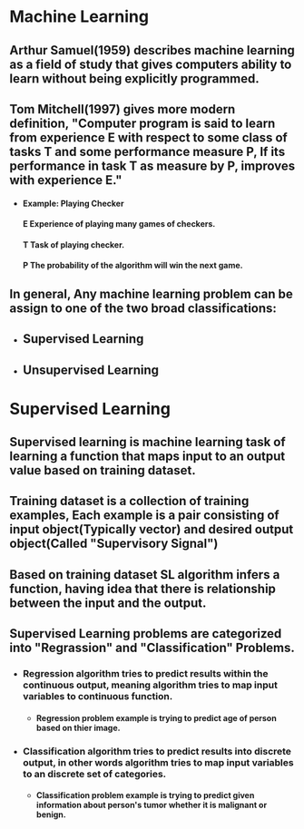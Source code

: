 # Machine Learning

## Arthur Samuel(1959) describes machine learning as a field of study that gives computers ability to learn without being explicitly programmed.
## Tom Mitchell(1997) gives more modern definition, "Computer program is said to learn from experience E with respect to some class of tasks T and some performance measure P, If its performance in task T as measure by P, improves with experience E."

* #### Example: Playing Checker
    #### E Experience of playing many games of checkers.
    #### T Task of playing checker.
    #### P The probability of the algorithm will win the next game.

## In general, Any machine learning problem can be assign to one of the two broad classifications:
* ## Supervised Learning
* ## Unsupervised Learning 

# Supervised Learning
## Supervised learning is machine learning task of learning a function that maps input to an output value based on training dataset.
## Training dataset is a collection of training examples, Each example is a pair consisting of input object(Typically vector) and desired output object(Called "Supervisory Signal")
## Based on training dataset SL algorithm infers a function, having idea that there is relationship between the input and the output.

## Supervised Learning problems are categorized into "Regrassion" and "Classification" Problems.
* ### Regression algorithm tries to predict results within the continuous output, meaning algorithm tries to map input variables to continuous function.
    * #### Regression problem example is trying to predict age of person based on thier image.
* ### Classification algorithm tries to predict results into discrete output, in other words algorithm tries to map input variables to an discrete set of categories.
    * #### Classification problem example is trying to predict given information about person's tumor whether it is malignant or benign.
